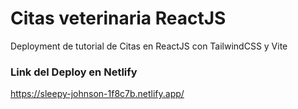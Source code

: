 # Citas veterinaria ReactJS
Deployment de tutorial de Citas en ReactJS con TailwindCSS y Vite

### Link del Deploy en Netlify
<a name="deploy-netlify">https://sleepy-johnson-1f8c7b.netlify.app/</a>
